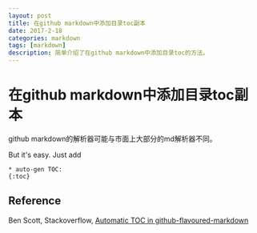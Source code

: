 ```yaml
---
layout: post
title: 在github markdown中添加目录toc副本
date: 2017-2-18
categories: markdown
tags: [markdown]
description: 简单介绍了在github markdown中添加目录toc的方法。
---
```


# 在github markdown中添加目录toc副本

github markdown的解析器可能与市面上大部分的md解析器不同。
   
But it's easy. Just add

```
* auto-gen TOC:
{:toc}
```



## Reference
Ben Scott, Stackoverflow, [Automatic TOC in github-flavoured-markdown](http://stackoverflow.com/questions/9721944/automatic-toc-in-github-flavoured-markdown)
